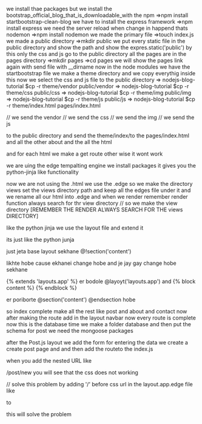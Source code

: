 we install thae packages 
but we install the bootstrap_official_blog_that_is_downloadable_with the npm 
=>npm install startbootstrap-clean-blog
we have to install the express framework
=>npm install express
we need the server reload when change in happend thats nodemon
=>npm install nodemon
we made the primary file 
=>touch index.js
we made a public directory
=>mkdir public
we put every static file in the public directory and show the path
and show the expres.static('public') by this
only the css and js go to the public directory
all the pages are in the pages directory
=>mkdir pages
=>cd pages
we will show the pages link again with send file with __dirname
now in the node modules we have the startbootstrap file we 
make a theme directory and we copy everythig inside this 
now we select the css and js file to the public directory
=> nodejs-blog-tutorial $cp -r theme/vendor public/vendor
=> nodejs-blog-tutorial $cp -r theme/css public/css
=> nodejs-blog-tutorial $cp -r theme/img public/img
=> nodejs-blog-tutorial $cp -r theme/js public/js
=> nodejs-blog-tutorial $cp -r theme/index.html pages/index.html


// we send the vendor 
// we send the css
// we send the img
// we send the js 

to the public directory
and send the theme/index/to the pages/index.html
and all the other about and the all the html


and for each html we make a get route other wise it wont work


we are uing the edge tempalting engine 
we install packages
it gives you the python-jinja like functionality


now we are not using the .html we use the .edge
so we make the directory views set the views directory path and keep all the edges file 
under it and we rename all our html into .edge and when we render
remember render function always search for thr view directory
// so we make the view directory
[REMEMBER THE RENDER ALWAYS SEARCH FOR THE views DIRECTORY]

like the python jinja we use the layout file and extend it

its just like the python junja

just jeta base layout sekhane
@!section('content')

likhte hobe cause ekhanei change hobe
and je jay gay change hobe sekhane

{% extends 'layouts.app' %}
er bodole
@layoyt('layouts.app')
and 
    {% block content %}
    {% endblock %}

er poriborte
    @section('content')
    @endsection
hobe

so index complete 
make all the rest like post and about and contact
now after making the route add in the layout navbar
now every route is complete 
now this is the database time
we make a folder database and then put the schema
for post we need the mongoose packages

after the Post.js layout
we add the form for entering the data
 we create a create post page and 
 and then add the routeto the index.js

 when you add the nested URL like

 /post/new  you will see that the css does not working

 // solve this problem by adding '/' before css url in the layout.app.edge file
 like 
 <link href="css/clean-blog.min.css" rel="stylesheet">
to

 <link href="/css/clean-blog.min.css" rel="stylesheet">

this will solve the problem